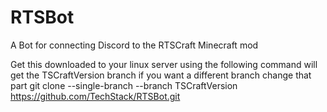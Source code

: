# RTSBot
 A Bot for connecting Discord to the RTSCraft Minecraft mod


Get this downloaded to your linux server using the following command will get the TSCraftVersion branch if you want a different branch change that part
git clone --single-branch --branch TSCraftVersion https://github.com/TechStack/RTSBot.git
